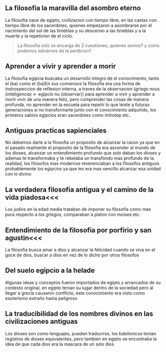 ## La filosofia la maravilla del asombro eterno
La filosofia nace de egipto, civilizacion con tiempo libre, en las castas con tiempo libre de los sacerdotes, quienes empezaron a asombrarse por el nacimiento del sol de las tinieblas y su descenso a las tinieblas y a la muerte y la repeticion de el ciclo.
> La filosofia solo se encarga de 2 cuestiones, quienes somos? y como podemos salvarnos de la perdicion?

## Aprender a vivir y aprender a morir
La filosofia egipcia buscaba un desarrollo integro de el conocimiento, tanto el (ka) como el (ba)En sus comienzos la filosofia era una forma de instrospeccion de reflexion interna, a traves de la observacion (griego nous (inteligencia) <- egipcio nu (observar)) para aprender a vivir y aprender a morir vivir de una manera feliz,   pero comprender las cosas de manera profunda, no aprender en la escuela para repetir lo que leiste a futuras generaciones si no transformarte junto con el conocimiento adquirido, los primeros sabios egipcios eran sacerdotes como Imhotep etc..

## Antiguas practicas sapienciales
No debemos darle a la filosofia un proposito de alcanzar la razon ya que en el pasado realmente el proposito de la filosofia era ascender al mundo de los dioses, alcanzar un entendimiento profundo que solo daban los dioses y ademas te transformaba y te rebelaba un transfondo mas profundo de la realidad, los filosofos mas modernos reverenciaban a los filosofos antiguos probablemente los egipcios ya que les era mas sencillo alcanzar esa unidad con lo divino

## La verdadera filosofia antigua y el camino de la vida piadosa<<<
Los judios en la edad media trataban de imponer su filosofia como mas pura respecto a los griegos, comparaban a platon con moises etc.

## Entendimiento de la filosofia por porfirio y san agustin<<<
La filosofia busca amar a dios y alcanzar la felicidad cuando se viva en el goce de dios, buscar a dios en vez de lo dicho por otros filosofos

## Del suelo egipcio a la helade
Algunas ideas y conceptos fueron importados de egipto y arrancados de su contexto original, en egipto tenian su lugar dentro de la sociedad pero al llegar a grecia causaron conflicto, este conocimiento era visto como esoterismo extraño hasta peligroso

## La traducibilidad de los nombres divinos en las civilizaciones antiguas
Los dioses son como lenguajes, pueden traducirse, los babilonicos tenian registros de dioses equivalentes, pero tambien en egipto se encontraba la idea de que cada dios era la mascara de un solo dios
